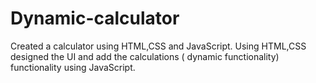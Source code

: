 # Dynamic-calculator
Created a calculator using HTML,CSS and JavaScript. Using HTML,CSS designed the UI and add the calculations ( dynamic functionality) functionality using JavaScript.

